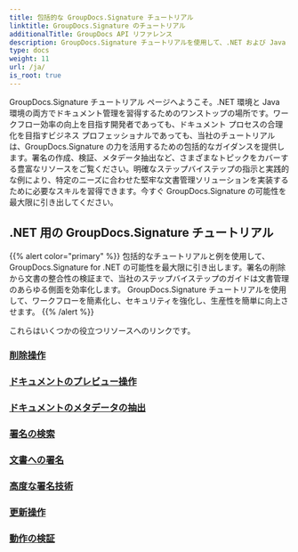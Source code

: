 ```yaml
---
title: 包括的な GroupDocs.Signature チュートリアル
linktitle: GroupDocs.Signature のチュートリアル
additionalTitle: GroupDocs API リファレンス
description: GroupDocs.Signature チュートリアルを使用して、.NET および Java でのドキュメント管理をマスターします。メタデータの作成、検証、抽出などを行います。シームレスなワークフローを体験してください。
type: docs
weight: 11
url: /ja/
is_root: true
---
```


GroupDocs.Signature チュートリアル ページへようこそ。.NET 環境と Java 環境の両方でドキュメント管理を習得するためのワンストップの場所です。ワークフロー効率の向上を目指す開発者であっても、ドキュメント プロセスの合理化を目指すビジネス プロフェッショナルであっても、当社のチュートリアルは、GroupDocs.Signature の力を活用するための包括的なガイダンスを提供します。署名の作成、検証、メタデータ抽出など、さまざまなトピックをカバーする豊富なリソースをご覧ください。明確なステップバイステップの指示と実践的な例により、特定のニーズに合わせた堅牢な文書管理ソリューションを実装するために必要なスキルを習得できます。今すぐ GroupDocs.Signature の可能性を最大限に引き出してください。
## .NET 用の GroupDocs.Signature チュートリアル
{{% alert color="primary" %}}
包括的なチュートリアルと例を使用して、GroupDocs.Signature for .NET の可能性を最大限に引き出します。署名の削除から文書の整合性の検証まで、当社のステップバイステップのガイドは文書管理のあらゆる側面を効率化します。 GroupDocs.Signature チュートリアルを使用して、ワークフローを簡素化し、セキュリティを強化し、生産性を簡単に向上させます。
{{% /alert %}}

これらはいくつかの役立つリソースへのリンクです。
 
### [削除操作](./net/delete-operations/)
### [ドキュメントのプレビュー操作](./net/document-preview-operations/)
### [ドキュメントのメタデータの抽出](./net/document-metadata-extraction/)
### [署名の検索](./net/signature-searching/)
### [文書への署名](./net/document-signing/)
### [高度な署名技術](./net/advanced-signature-techniques/)
### [更新操作](./net/update-operations/)
### [動作の検証](./net/verify-operations/)



